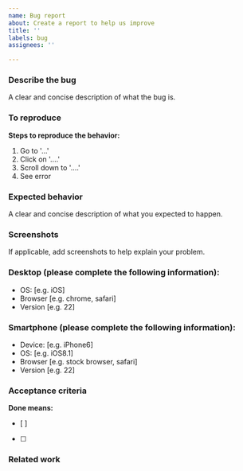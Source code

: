 ```yaml
---
name: Bug report
about: Create a report to help us improve
title: ''
labels: bug
assignees: ''

---
```


### Describe the bug
A clear and concise description of what the bug is.

### To reproduce
**Steps to reproduce the behavior:**
1. Go to '...'
2. Click on '....'
3. Scroll down to '....'
4. See error

### Expected behavior
A clear and concise description of what you expected to happen.

### Screenshots
If applicable, add screenshots to help explain your problem.

### Desktop (please complete the following information):
 - OS: [e.g. iOS]
 - Browser [e.g. chrome, safari]
 - Version [e.g. 22]

### Smartphone (please complete the following information):
 - Device: [e.g. iPhone6]
 - OS: [e.g. iOS8.1]
 - Browser [e.g. stock browser, safari]
 - Version [e.g. 22]

### Acceptance criteria
**Done means:**
- [ ]
- [ ]

### Related work
